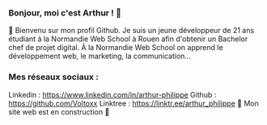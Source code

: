 ### Bonjour, moi c'est Arthur ! 👋

<!--
**Voltoxx/Voltoxx** is a ✨ _special_ ✨ repository because its `README.md` (this file) appears on your GitHub profile.

Here are some ideas to get you started:

- 🔭 I’m currently working on ...
- 🌱 I’m currently learning ...
- 👯 I’m looking to collaborate on ...
- 🤔 I’m looking for help with ...
- 💬 Ask me about ...
- 📫 How to reach me: ...
- 😄 Pronouns: ...
- ⚡ Fun fact: ...
-->

🌊 Bienvenu sur mon profil Github. Je suis un jeune développeur de 21 ans étudiant à la Normandie Web School à Rouen afin d'obtenir un Bachelor chef de projet digital. À la Normandie Web School on apprend le développement web, le marketing, la communication...

### Mes réseaux sociaux :

Linkedin : https://www.linkedin.com/in/arthur-philippe
Github : https://github.com/Voltoxx
Linktree : https://linktr.ee/arthur_philippe
🚧 Mon site web est en construction 🚧
